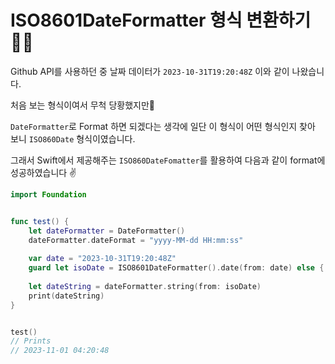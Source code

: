 # ISO8601DateFormatter 형식 변환하기 🙋‍♂️

Github API를 사용하던 중 날짜 데이터가 `2023-10-31T19:20:48Z` 이와 같이 나왔습니다.

처음 보는 형식이여서 무척 당황했지만🤔

`DateFormatter`로 Format 하면 되겠다는 생각에 일단 이 형식이 어떤 형식인지 찾아 보니 `ISO860Date` 형식이였습니다.

그래서 Swift에서 제공해주는 `ISO860DateFomatter`를 활용하여 다음과 같이 format에 성공하였습니다 ✌️

```swift
import Foundation


func test() {
    let dateFormatter = DateFormatter()
    dateFormatter.dateFormat = "yyyy-MM-dd HH:mm:ss"
    
    var date = "2023-10-31T19:20:48Z"
    guard let isoDate = ISO8601DateFormatter().date(from: date) else { return }
    
    let dateString = dateFormatter.string(from: isoDate)
    print(dateString)
}


test()
// Prints
// 2023-11-01 04:20:48
```
